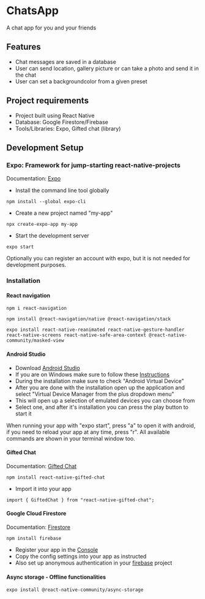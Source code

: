 # ChatsApp

A chat app for you and your friends

## Features

- Chat messages are saved in a database
- User can send location, gallery picture or can take a photo and send it in the chat
- User can set a backgroundcolor from a given preset

## Project requirements

- Project built using React Native
- Database: Google Firestore/Firebase
- Tools/Libraries: Expo, Gifted chat (library)

## Development Setup

### Expo: Framework for jump-starting react-native-projects

Documentation: [Expo](https://docs.expo.dev/get-started/installation/)

- Install the command line tool globally

```
npm install --global expo-cli
```

- Create a new project named "my-app"

```
npx create-expo-app my-app
```

- Start the development server

```
expo start
```

Optionally you can register an account with expo, but it is not needed for development purposes.

### Installation

#### React navigation

```
npm i react-navigation
```

```
npm install @react-navigation/native @react-navigation/stack
```

```
expo install react-native-reanimated react-native-gesture-handler react-native-screens react-native-safe-area-context @react-native-community/masked-view
```

#### Android Studio

- Download [Android Studio](https://developer.android.com/studio)
- If you are on Windows make sure to follow these [Instructions](https://images.careerfoundry.com/public/courses/fullstack-immersion/A5/E1/Full-Stack_Immersion_Exercise_5.1_Windows_10_Environment_Set-up_for_Android_Studio.pdf)
- During the installation make sure to check "Android Virtual Device"
- After you are done with the installation open up the application and select "Virtual Device Manager from the plus dropdown menu"
- This will open up a selection of emulated devices you can choose from
- Select one, and after it's installation you can press the play button to start it

When running your app with "expo start", press "a" to open it with android, if you need to reload your app at any time, press "r". All available commands are shown in your terminal window too.

#### Gifted Chat

Documentation: [Gifted Chat](https://github.com/FaridSafi/react-native-gifted-chat)

```
npm install react-native-gifted-chat
```

- Import it into your app

```
import { GiftedChat } from "react-native-gifted-chat";
```

#### Google Cloud Firestore

Documentation: [Firestore](https://firebase.google.com/docs/firestore)

```
npm install firebase
```

- Register your app in the [Console](https://console.firebase.google.com/)
- Copy the config settings into your app as instructed
- Also set up anonymous authentication in your [firebase](https://console.firebase.google.com/) project

#### Async storage - Offline functionalities

```
expo install @react-native-community/async-storage
```
